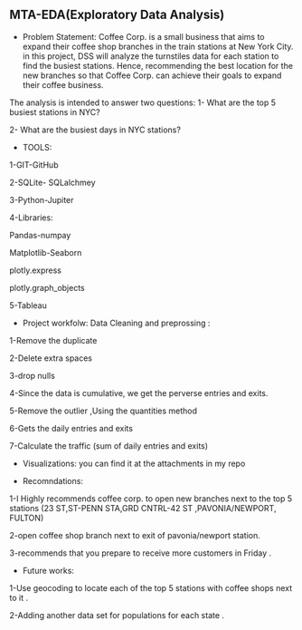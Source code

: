 ##  MTA-EDA(Exploratory Data Analysis)

* Problem Statement:
Coffee Corp. is a small business that aims to expand their coffee shop branches in the train stations at New York City. in this project, DSS will analyze the turnstiles data for each station to find the busiest stations. Hence, recommending the best location for the new branches so that Coffee Corp. can achieve their goals to expand their coffee business.

The analysis is intended to answer two questions:
1- What are the top 5 busiest stations in NYC?

2- What are the busiest days in NYC stations?

* TOOLS:

1-GIT-GitHub

2-SQLite- SQLalchmey 

3-Python-Jupiter 

4-Libraries:

Pandas-numpay

Matplotlib-Seaborn

plotly.express

plotly.graph_objects

5-Tableau


* Project workfolw:
Data Cleaning and preprossing :

1-Remove the duplicate

2-Delete extra spaces

3-drop nulls 

4-Since the data is cumulative, we get the perverse entries and exits.

5-Remove the outlier ,Using the quantities method 

6-Gets the daily entries and exits

7-Calculate the traffic (sum of daily entries and exits)



* Visualizations:
you can find it at the attachments in my repo

* Recomndations:
 
1-I Highly recommends coffee corp. to open new branches next to the top 5 stations (23 ST,ST-PENN STA,GRD CNTRL-42 ST ,PAVONIA/NEWPORT, FULTON)

2-open coffee shop branch next to exit of pavonia/newport station.

3-recommends that you prepare to receive more customers in Friday .

* Future works:

1-Use geocoding to locate each of the top 5 stations  with coffee shops next to it .

2-Adding another data set for populations for each state .






